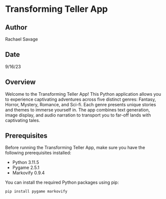 # Transforming Teller App

## Author
Rachael Savage

## Date
9/16/23


## Overview

Welcome to the Transforming Teller App! This Python application allows you to experience captivating adventures across five distinct genres: Fantasy, Horror, Mystery, Romance, and Sci-fi. Each genre presents unique stories and themes to immerse yourself in. The app combines text generation, image display, and audio narration to transport you to far-off lands with captivating tales.

## Prerequisites

Before running the Transforming Teller App, make sure you have the following prerequisites installed:

- Python 3.11.5
- Pygame 2.5.1
- Markovify 0.9.4

You can install the required Python packages using pip:

```bash
pip install pygame markovify
